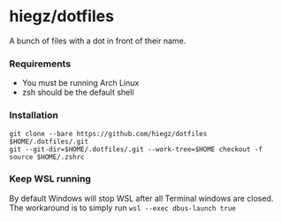 # hiegz/dotfiles

A bunch of files with a dot in front of their name.

### Requirements

- You must be running Arch Linux
- zsh should be the default shell

### Installation

```
git clone --bare https://github.com/hiegz/dotfiles $HOME/.dotfiles/.git
git --git-dir=$HOME/.dotfiles/.git --work-tree=$HOME checkout -f
source $HOME/.zshrc
```

### Keep WSL running

By default Windows will stop WSL after all Terminal windows are closed. The
workaround is to simply run `wsl --exec dbus-launch true`
